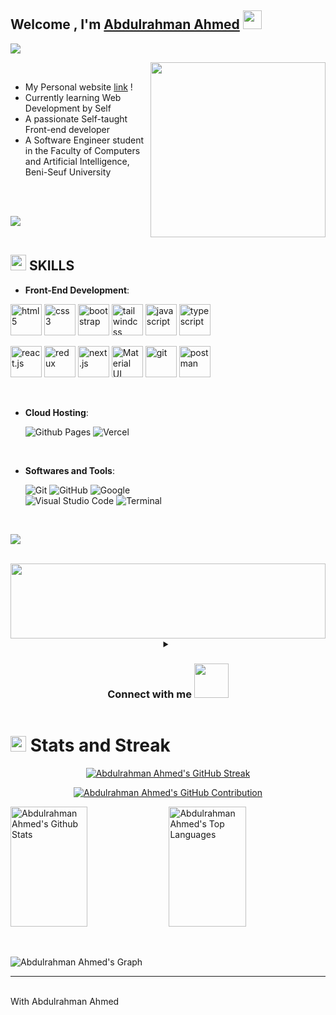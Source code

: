 ## Welcome , I'm [Abdulrahman Ahmed](https://github.com/abdoahmed26) <img src="https://media.giphy.com/media/E6EnvXLzCwnhV58V9l/giphy.gif" width="30">


<img src="https://readme-typing-svg.herokuapp.com?font=Time+New+Roman&color=cyan&size=25&center=true&vCenter=true&width=600&height=100&lines=Welcome+I'm+Abdulrahman+Ahmed..&hearts;++;Computer+Science+Student,;Self-taught+Front-End+Developer,;Currently+learning+Web+Development+by+Self">

<picture> <img align="right" src="https://media.giphy.com/media/qgQUggAC3Pfv687qPC/giphy.gif" width="280px" ></picture>

<br>



- My Personal website [link](https://abdoahmed26.github.io/profile/) ! 
- Currently learning Web Development by Self
- A passionate Self-taught Front-end developer
- A Software Engineer student in the Faculty of Computers and Artificial Intelligence, Beni-Seuf University


<br><br>







<img src="https://user-images.githubusercontent.com/73097560/115834477-dbab4500-a447-11eb-908a-139a6edaec5c.gif"><br><br>



## <img src="https://media2.giphy.com/media/QssGEmpkyEOhBCb7e1/giphy.gif?cid=ecf05e47a0n3gi1bfqntqmob8g9aid1oyj2wr3ds3mg700bl&rid=giphy.gif" width ="25"><b> SKILLS</b>


<p align="center">
    
- **Front-End Development**:
 <p>
  <img src="https://skillicons.dev/icons?i=html" alt="html5" width="50" height="50"/>
  
  <img src="https://skillicons.dev/icons?i=css" alt="css3" width="50" height="50"/>

  <img src="https://skillicons.dev/icons?i=bootstrap" alt="bootstrap" width="50" height="50"/>
  
  <img src="https://skillicons.dev/icons?i=tailwind" alt="tailwindcss" width="50" height="50"/>
  <img src="https://skillicons.dev/icons?i=js" alt="javascript" width="50" height="50"/>
  <img src="https://skillicons.dev/icons?i=typescript" alt="typescript" width="50" height="50"/>
</p>
<p>
  <img src="https://skillicons.dev/icons?i=react" alt="react.js" width="50" height="50"/>
  
  <img src="https://skillicons.dev/icons?i=redux" alt="redux" width="50" height="50"/>
  <img src="https://skillicons.dev/icons?i=next" alt="next.js" width="50" height="50"/>
  <img src="https://skillicons.dev/icons?i=materialui" alt="Material UI" width="50" height="50"/>
  <img src="https://skillicons.dev/icons?i=git" alt="git" width="50" height="50"/>
  <img src="https://skillicons.dev/icons?i=postman" alt="postman" width="50" height="50"/>
</p>
  
<!--  <img src="https://raw.githubusercontent.com/devicons/devicon/master/icons/nodejs/nodejs-original-wordmark.svg" alt="nodejs" width="40" height="40"/> -->


<br>

- **Cloud Hosting**:

    ![Github Pages](https://img.shields.io/badge/GitHub%20Pages-%23327FC7.svg?style=for-the-badge&logo=github&logoColor=white)
    ![Vercel](https://img.shields.io/badge/VERCEL-%23121011.svg?style=for-the-badge&logo=vercel&logoColor=white)
    
<br>

- **Softwares and Tools**:

    ![Git](https://img.shields.io/badge/git-%23F05033.svg?style=for-the-badge&logo=git&logoColor=white)
    ![GitHub](https://img.shields.io/badge/github-%23121011.svg?style=for-the-badge&logo=github&logoColor=white)
    ![Google](https://img.shields.io/badge/google-%234285F4.svg?style=for-the-badge&logo=google&logoColor=white)
  <br>
    ![Visual Studio Code](https://img.shields.io/badge/Visual%20Studio%20Code-0078d7.svg?style=for-the-badge&logo=visual-studio-code&logoColor=white)
    ![Terminal](https://img.shields.io/badge/Terminal-%23054020?style=for-the-badge&logo=gnu-bash&logoColor=white) 
  

<br>
  
 
<img src="https://user-images.githubusercontent.com/73097560/115834477-dbab4500-a447-11eb-908a-139a6edaec5c.gif"><br><br>


<img src="https://media.giphy.com/media/Z022x1nbAsKE2aAhnE/giphy.gif" width="100%" height ="120">

<details align="center">
  <summary>
    <h3 align="center" >Connect with me  <img src="https://media.giphy.com/media/cOLvtXLNWPnD8jrtS3/giphy.gif" width="55" height="55" style="margin-bottom: -15px;">      </h3>
</summary>
<div>
  <samp>
    <p align="center">
      <br/>
      <a href="https://www.linkedin.com/in/abdo-ahmed-67185a28a?utm_source=share&utm_campaign=share_via&utm_content=profile&utm_medium=android_app" target="_blank">
        <img align="center" src="https://img.shields.io/badge/linkedin-%231DA1F2.svg?style=for-the-badge&logo=linkedin&logoColor=white" alt="linkedin" height="30"/>
      </a>
      <a href="https://www.facebook.com/abdoahmed26?mibextid=ZbWKwL" target="_blank">
        <img align="center" src="https://img.shields.io/badge/facebook-4267B2.svg?style=for-the-badge&logo=facebook&logoColor=white" alt="facebook" height="30"/>
      </a>
      <a href="mailto:ba2662003@gmail.com" target="_blank">
        <img align="center" src="https://img.shields.io/badge/gmail-EA4335.svg?style=for-the-badge&logo=gmail&logoColor=white" alt="gmail" height="30"/>
      </a>
      <a href="https://wa.me/+01207583096" target="_blank">
        <img align="center" src="https://img.shields.io/badge/whatsapp-4B7F1.svg?style=for-the-badge&logo=whatsapp&logoColor=white" alt="whatsApp" height="30"/>
      </a>
    </p>
  </samp>
</div>


<p align=''>
<img 
src="https://media.giphy.com/media/QvpqTCiEcwtvx6wwJK/giphy.gif" width="25%" height="230" frameBorder="0" class="giphy-embed" allowFullScreen></img><img src="https://media.giphy.com/media/QvpqTCiEcwtvx6wwJK/giphy.gif" width="25%" height="230" frameBorder="0" class="giphy-embed" allowFullScreen></img><img src="https://media.giphy.com/media/QvpqTCiEcwtvx6wwJK/giphy.gif" width="25%" height="230" frameBorder="0" class="giphy-embed" allowFullScreen></img><img src="https://media.giphy.com/media/QvpqTCiEcwtvx6wwJK/giphy.gif" width="25%" height="230" frameBorder="0" class="giphy-embed" allowFullScreen></img></p>

</details>

# <img src="https://media2.giphy.com/media/QssGEmpkyEOhBCb7e1/giphy.gif?cid=ecf05e47a0n3gi1bfqntqmob8g9aid1oyj2wr3ds3mg700bl&rid=giphy.gif" width ="25"> Stats and Streak
<p align="center">
  <a href="https://github.com/abdoahmed26">
    <img src="https://github-readme-streak-stats.herokuapp.com/?user=abdoahmed26&theme=radical&border=7F3FBF&background=0D1117" alt="Abdulrahman Ahmed's GitHub Streak"/>
  </a>
</p>
<p align="center">
  <a href="https://github.com/abdoahmed26">
    <img src="https://github-profile-summary-cards.vercel.app/api/cards/profile-details?username=abdoahmed26&theme=radical" alt="Abdulrahman Ahmed's GitHub Contribution"/>
  </a>
</p>
<a> 

<a href="https://github.com/abdoahmed26"><img alt="Abdulrahman Ahmed's Github Stats" src="https://denvercoder1-github-readme-stats.vercel.app/api?username=abdoahmed26&show_icons=true&count_private=true&theme=react&border_color=7F3FBF&bg_color=0D1117&title_color=F85D7F&icon_color=F8D866" height="192px" width="49.5%"/></a>
  <a href="https://github.com/abdoahmed26"><img alt="Abdulrahman Ahmed's Top Languages" src="https://denvercoder1-github-readme-stats.vercel.app/api/top-langs/?username=abdoahmed26&langs_count=8&layout=compact&theme=react&border_color=7F3FBF&bg_color=0D1117&title_color=F85D7F&icon_color=F8D866" height="192px" width="49.5%"/></a>
</a>

  <br/>
  
![Abdulrahman Ahmed's Graph](https://github-readme-activity-graph.vercel.app/graph?username=abdoahmed26&custom_title=Abdulrahman%20Ahmed%27s%20GitHub%20Activity%20Graph&bg_color=0D1117&color=7F3FBF&line=7F3FBF&point=7F3FBF&area_color=FFFFFF&title_color=FFFFFF&area=true)
<hr/>
<br/>
With Abdulrahman Ahmed
